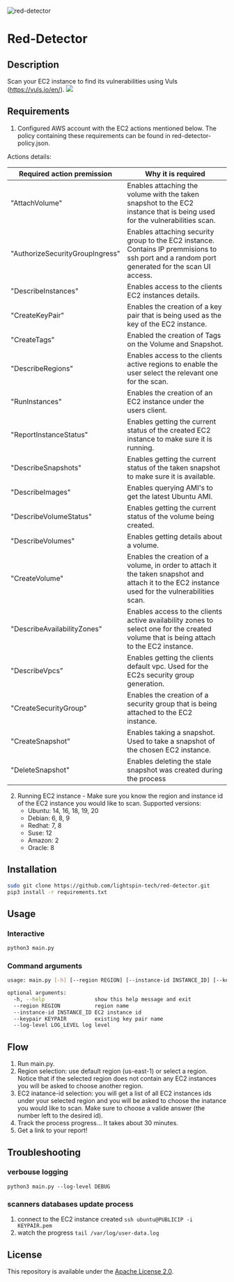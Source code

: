 ![red-detector](red-detector.png)

# Red-Detector

## Description
Scan your EC2 instance to find its vulnerabilities using Vuls (https://vuls.io/en/).
![](vuls-gif.gif)


## Requirements
1. Configured AWS account with the EC2 actions mentioned below. The policy containing these requirements can be found in red-detector-policy.json.

Actions details:

| Required action premission | Why it is required |
| --------------------- | ------------------------------------------ |
| "AttachVolume" | Enables attaching the volume with the taken snapshot to the EC2 instance that is being used for the vulnerabilities scan. |
| "AuthorizeSecurityGroupIngress" | Enables attaching security group to the EC2 instance. Contains IP premmisions to ssh port and a random port generated for the scan UI access. |
| "DescribeInstances" | Enables access to the clients EC2 instances details. |
| "CreateKeyPair" | Enables the creation of a key pair that is being used as the key of the EC2 instance. |
| "CreateTags" | Enabled the creation of Tags on the Volume and Snapshot. |
| "DescribeRegions" | Enables access to the clients active regions to enable the user select the relevant one for the scan. |
| "RunInstances" | Enables the creation of an EC2 instance under the users client. |
| "ReportInstanceStatus" | Enables getting the current status of the created EC2 instance to make sure it is running. |
| "DescribeSnapshots" | Enables getting the current status of the taken snapshot to make sure it is available. |
| "DescribeImages" | Enables querying AMI's to get the latest Ubuntu AMI. |
| "DescribeVolumeStatus" | Enables getting the current status of the volume being created. |
| "DescribeVolumes" | Enables getting details about a volume. |
| "CreateVolume" | Enables the creation of a volume, in order to attach it the taken snapshot and attach it to the EC2 instance used for the vulnerabilities scan. |
| "DescribeAvailabilityZones" | Enables access to the clients active availability zones to select one for the created volume that is being attach to the EC2 instance. |
| "DescribeVpcs" | Enables getting the clients default vpc. Used for the EC2s security group generation. |
| "CreateSecurityGroup" | Enables the creation of a security group that is being attached to the EC2 instance. |
| "CreateSnapshot" | Enables taking a snapshot. Used to take a snapshot of the chosen EC2 instance. |
| "DeleteSnapshot" | Enables deleting the stale snapshot was created during the process |
 

2. Running EC2 instance - Make sure you know the region and instance id of the EC2 instance you would like to scan.
Supported versions:
    - Ubuntu: 14, 16, 18, 19, 20
    - Debian: 6, 8, 9
    - Redhat: 7, 8
    - Suse: 12
    - Amazon: 2
    - Oracle: 8


## Installation
```bash
sudo git clone https://github.com/lightspin-tech/red-detector.git
pip3 install -r requirements.txt
```



## Usage
### Interactive
```bash
python3 main.py
```
### Command arguments
```bash
usage: main.py [-h] [--region REGION] [--instance-id INSTANCE_ID] [--keypair KEYPAIR] [--log-level LOG_LEVEL]

optional arguments:
  -h, --help                show this help message and exit
  --region REGION           region name
  --instance-id INSTANCE_ID EC2 instance id
  --keypair KEYPAIR         existing key pair name
  --log-level LOG_LEVEL log level
```

## Flow
1. Run main.py.
2. Region selection: use default region (us-east-1) or select a region.
    Notice that if the selected region does not contain any EC2 instances you will be asked to choose another region.
2. EC2 inatance-id selection: you will get a list of all EC2 instances ids under your selected region and you will be asked to choose the inatance you would like to scan.
    Make sure to choose a valide answer (the number left to the desired id).
3. Track the process progress... It takes about 30 minutes.
4. Get a link to your report!

## Troubleshooting
### verbouse logging
```python3 main.py --log-level DEBUG```
### scanners databases update process
1. connect to the EC2 instance created ```ssh ubuntu@PUBLICIP -i KEYPAIR.pem```
2. watch the progress ```tail /var/log/user-data.log```

## License
This repository is available under the [Apache License 2.0](https://github.com/lightspin-tech/red-detector/blob/main/LICENSE).
